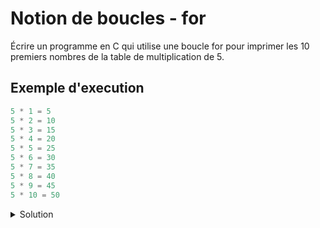 # Notion de boucles - for

Écrire un programme en C qui utilise une boucle for pour imprimer les 10 premiers nombres de la table de multiplication de 5.

## Exemple d'execution

```cpp
5 * 1 = 5
5 * 2 = 10
5 * 3 = 15
5 * 4 = 20
5 * 5 = 25
5 * 6 = 30
5 * 7 = 35
5 * 8 = 40
5 * 9 = 45
5 * 10 = 50
```

<details>
<summary>Solution</summary>

```cpp
#include <stdio.h>

int main() {
    int i;

    for (i = 1; i <= 10; i++) {
        printf("5 * %d = %d\n", i, 5 * i);
    }
    return 0;
}
```

</details>

